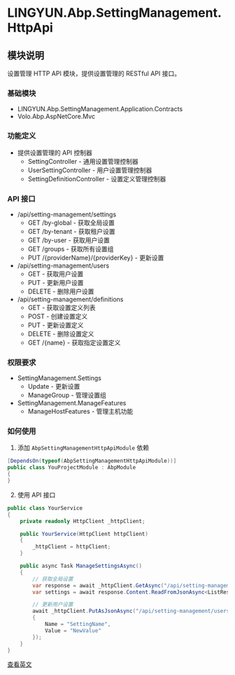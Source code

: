# LINGYUN.Abp.SettingManagement.HttpApi

## 模块说明

设置管理 HTTP API 模块，提供设置管理的 RESTful API 接口。

### 基础模块

* LINGYUN.Abp.SettingManagement.Application.Contracts
* Volo.Abp.AspNetCore.Mvc

### 功能定义

* 提供设置管理的 API 控制器
  * SettingController - 通用设置管理控制器
  * UserSettingController - 用户设置管理控制器
  * SettingDefinitionController - 设置定义管理控制器

### API 接口

* /api/setting-management/settings
  * GET /by-global - 获取全局设置
  * GET /by-tenant - 获取租户设置
  * GET /by-user - 获取用户设置
  * GET /groups - 获取所有设置组
  * PUT /{providerName}/{providerKey} - 更新设置
* /api/setting-management/users
  * GET - 获取用户设置
  * PUT - 更新用户设置
  * DELETE - 删除用户设置
* /api/setting-management/definitions
  * GET - 获取设置定义列表
  * POST - 创建设置定义
  * PUT - 更新设置定义
  * DELETE - 删除设置定义
  * GET /{name} - 获取指定设置定义

### 权限要求

* SettingManagement.Settings
  * Update - 更新设置
  * ManageGroup - 管理设置组
* SettingManagement.ManageFeatures
  * ManageHostFeatures - 管理主机功能

### 如何使用

1. 添加 `AbpSettingManagementHttpApiModule` 依赖

```csharp
[DependsOn(typeof(AbpSettingManagementHttpApiModule))]
public class YouProjectModule : AbpModule
{
}
```

2. 使用 API 接口

```csharp
public class YourService
{
    private readonly HttpClient _httpClient;

    public YourService(HttpClient httpClient)
    {
        _httpClient = httpClient;
    }

    public async Task ManageSettingsAsync()
    {
        // 获取全局设置
        var response = await _httpClient.GetAsync("/api/setting-management/settings/by-global");
        var settings = await response.Content.ReadFromJsonAsync<ListResultDto<SettingGroupDto>>();

        // 更新用户设置
        await _httpClient.PutAsJsonAsync("/api/setting-management/users", new UpdateSettingDto
        {
            Name = "SettingName",
            Value = "NewValue"
        });
    }
}
```

[查看英文](README.EN.md)

